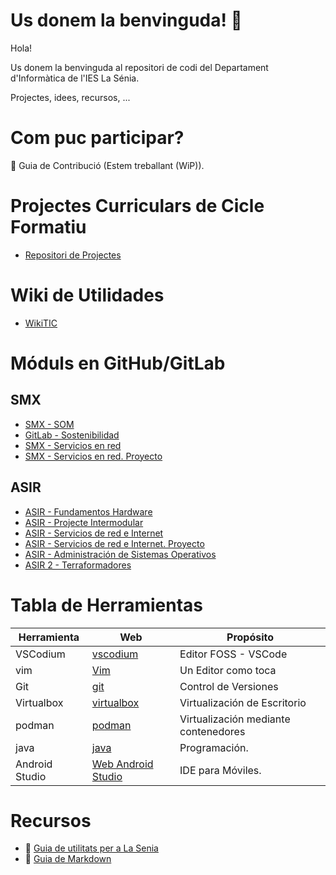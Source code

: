 # Us donem la benvinguda! 👋

Hola!

Us donem la benvinguda al repositori de codi del Departament d'Informàtica de l'IES La Sénia.

Projectes, idees, recursos, ...

# Com puc participar?

🌈 Guia de Contribució (Estem treballant (WiP)).

# Projectes Curriculars de Cicle Formatiu 

- [Repositori de Projectes](https://github.com/inforsenia/PCCF)

# Wiki de Utilidades

- [WikiTIC](https://github.com/inforsenia/utils/wiki)

# Móduls en GitHub/GitLab

## SMX 
- [SMX - SOM](https://gitlab.com/aberlanas/SMX-SOM)
- [GitLab - Sostenibilidad](https://gitlab.com/aberlanas/sostenibilidad)
- [SMX - Servicios en red](https://profesorjavi.github.io/SR/)
- [SMX - Servicios en red. Proyecto](https://profesorjavi.github.io/thelastofus/)

## ASIR

- [ASIR - Fundamentos Hardware](https://gitlab.com/aberlanas/ASIR-FHW)
- [ASIR - Projecte Intermodular](https://github.com/inforsenia/ASIR-Intermodular)
- [ASIR - Servicios de red e Internet](https://profesorjavi.github.io/SR/)
- [ASIR - Servicios de red e Internet. Proyecto](https://profesorjavi.github.io/Terraformadores/v5/)
- [ASIR - Administración de Sistemas Operativos](https://inforsenia.github.io/Terraformadores/v4/)
- [ASIR 2 - Terraformadores](https://inforsenia.github.io/Terraformadores/)

# Tabla de Herramientas

| Herramienta | Web | Propósito |
| ------------|-----|-----------|
| VSCodium    |[vscodium](https://vscodium.com/)| Editor FOSS - VSCode |
| vim         |[Vim](https://www.vim.org/)| Un Editor como toca|
| Git         |[git](https://git-scm.com/downloads)| Control de Versiones|
| Virtualbox  |[virtualbox](https://www.virtualbox.org/) | Virtualización de Escritorio |
| podman      |[podman](https://podman.io/)| Virtualización mediante contenedores |
| java        |[java](https://www.oracle.com/java/technologies/downloads/)| Programación.|
| Android Studio| [Web Android Studio](https://developer.android.com/studio?hl=es-419)| IDE para Móviles.|

# Recursos

- 🧙 [Guia de utilitats per a La Senia](https://github.com/inforsenia/utils)
- 🧙 [Guia de Markdown](https://docs.github.com/github/writing-on-github/getting-started-with-writing-and-formatting-on-github/basic-writing-and-formatting-syntax)



